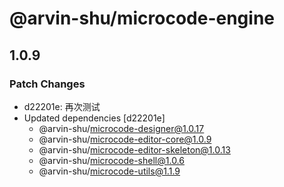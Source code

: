# @arvin-shu/microcode-engine

## 1.0.9

### Patch Changes

- d22201e: 再次测试
- Updated dependencies [d22201e]
  - @arvin-shu/microcode-designer@1.0.17
  - @arvin-shu/microcode-editor-core@1.0.9
  - @arvin-shu/microcode-editor-skeleton@1.0.13
  - @arvin-shu/microcode-shell@1.0.6
  - @arvin-shu/microcode-utils@1.1.9
